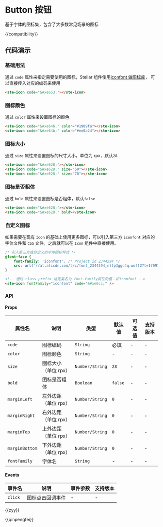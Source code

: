 # Button 按钮

基于字体的图标集，包含了大多数常见场景的图标

{{compatibility}}

## 代码演示

### 基础用法

通过 `code` 属性来指定需要使用的图标，Stellar 组件使用[iconfont 做图标库](https://at.alicdn.com/t/c/font_4041637_pivqtx3f1mq.json?spm=a313x.manage_type_myprojects.i1.49.f7ba3a81fFvJ6W&file=font_4041637_pivqtx3f1mq.json)，
可以直接传入对应的编码来使用

```html
<ste-icon code="&#xe653;"></ste-icon>
```

### 图标颜色

通过 `color` 属性来设置图标的颜色

```html
<ste-icon code="&#xe64b;" color="#1989fa"></ste-icon>
<ste-icon code="&#xe64b;" color="#ee0a24"></ste-icon>
```

### 图标大小

通过 `size` 属性来设置图标的尺寸大小，单位为 rpx，默认`28`

```html
<ste-icon code="&#xe628;"></ste-icon>
<ste-icon code="&#xe628;" size="50"></ste-icon>
<ste-icon code="&#xe628;" size="70"></ste-icon>
```

### 图标是否粗体

通过 `bold` 属性来设置图标是否粗体，默认`false`

```html
<ste-icon code="&#xe628;"></ste-icon>
<ste-icon code="&#xe628;" bold></ste-icon>
```

### 自定义图标

如果需要在现有 `Icon` 的基础上使用更多图标，可以引入第三方 `iconfont` 对应的字体文件和 `CSS` 文件，之后就可以在 `Icon` 组件中直接使用。

```css
/* 引入第三方或自定义的字体图标样式 */
@font-face {
	font-family: 'iconfont'; /* Project id 2344394 */
	src: url('//at.alicdn.com/t/c/font_2344394_nltp3ggc4q.woff2?t=1709779088427') format('woff2');
}
```

```html
<!-- 通过 class-prefix 指定类名为 font-family属性的值：如iconfont -->
<ste-icon fontFamily="iconfont" code="&#xe6cc;" />
```

### API

#### Props

|属性名			|说明					|类型				|默认值		|可选值	|支持版本	|
| ---			| ---					| ---				| ---		| ---	| ---		|
| `code`		| 图标编码				| `String`			| 必填		| -		| -			|
| `color`		| 图标颜色				| `String`			| -			| -		| -			|
| `size`		| 图标大小（单位 rpx）	| `Number/String`	| `28`		| -		| -			|
| `bold`		| 图标是否粗体			| `Boolean`			| `false`	| -		| -			|
| `marginLeft`	| 左外边距（单位 rpx）	| `Number/String`	| `0`		| -		| -			|
| `marginRight`	| 右外边距（单位 rpx）	| `Number/String`	| `0`		| -		| -			|
| `marginTop`	| 上外边距（单位 rpx）	| `Number/String`	| `0`		| -		| -			|
| `marginBottom`| 下外边距（单位 rpx）	| `Number/String`	| `0`		| -		| -			|
| `fontFamily`	| 字体名					| `String`			| -			| -		| -			|

#### Events

|事件名		|说明				|事件参数	|支持版本	|
| ---		| ---				| ---		| ---		|
| `click`	| 图标点击回调事件	| -			| -			|

{{zyy}}

{{qinpengfei}}
